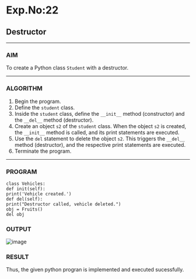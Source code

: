 # Exp.No:22  
## Destructor

---

### AIM  
To create a Python class `Student` with a destructor.

---

### ALGORITHM

1. Begin the program.  
2. Define the `student` class.  
3. Inside the `student` class, define the `__init__` method (constructor) and the `__del__` method (destructor).  
4. Create an object `s2` of the `student` class. When the object `s2` is created, the `__init__` method is called, and its print statements are executed.  
5. Use the `del` statement to delete the object `s2`. This triggers the `__del__` method (destructor), and the respective print statements are executed.  
6. Terminate the program.

---

### PROGRAM

```
class Vehicles:
def init(self):
print('Vehicle created.')
def del(self):
print("Destructor called, vehicle deleted.")
obj = Fruits()
del obj
```

### OUTPUT
![image](https://github.com/user-attachments/assets/425a6424-d364-4d0e-97a9-439b01251d49)


### RESULT
Thus, the given python progran is implemented and executed sucessfully.

